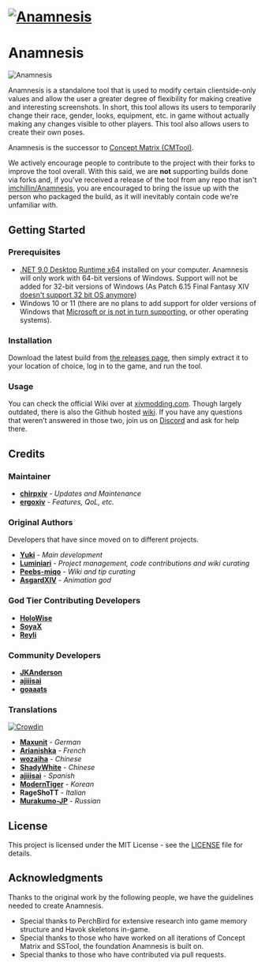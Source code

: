 
# [![Anamnesis](ArtSource/DownloadButton.png "Download Releases")](https://github.com/imchillin/Anamnesis/releases/latest)

# Anamnesis
![Anamnesis](Anamnesis/Assets/Anamnesis.png "Anamnesis")

Anamnesis is a standalone tool that is used to modify certain clientside-only values and allow the user a greater degree of flexibility for making creative and interesting screenshots. In short, this tool allows its users to temporarily change their race, gender, looks, equipment, etc. in game without actually making any changes visible to other players. This tool also allows users to create their own poses. 

Anamnesis is the successor to [Concept Matrix (CMTool)](https://github.com/imchillin/CMTool).

We actively encourage people to contribute to the project with their forks to improve the tool overall. With this said, we are **not** supporting builds done via forks and, if you've received a release of the tool from any repo that isn't [imchillin/Anamnesis](https://github.com/imchillin/Anamnesis), you are encouraged to bring the issue up with the person who packaged the build, as it will inevitably contain code we're unfamiliar with.

## Getting Started

### Prerequisites
- [.NET 9.0 Desktop Runtime x64](https://dotnet.microsoft.com/en-us/download/dotnet/thank-you/runtime-desktop-9.0.2-windows-x64-installer) installed on your computer. Anamnesis will only work with 64-bit versions of Windows. Support will not be added for 32-bit versions of Windows (As Patch 6.15 Final Fantasy XIV [doesn't support 32 bit OS anymore](https://na.finalfantasyxiv.com/lodestone/news/detail/73031a839564edaca5f4bce18043b9b0e339b52a))
- Windows 10 or 11 (there are no plans to add support for older versions of Windows that [Microsoft or is not in turn supporting](https://www.microsoft.com/en-au/windows/windows-7-end-of-life-support-information), or other operating systems).

### Installation

Download the latest build from [the releases page](https://github.com/imchillin/Anamnesis/releases/latest), then simply extract it to your location of choice, log in to the game, and run the tool.

### Usage

You can check the official Wiki over at [xivmodding.com](https://xivmodding.com/books/anamnesis). Though largely outdated, there is also the Github hosted [wiki](https://github.com/imchillin/Anamnesis/wiki). If you have any questions that weren’t answered in those two, join us on [Discord](https://discord.gg/KvGJCCnG8t) and ask for help there.

## Credits

### Maintainer

* **[chirpxiv](https://github.com/chirpxiv)** - *Updates and Maintenance*
* **[ergoxiv](https://github.com/ergoxiv)** - *Features, QoL, etc.*

### Original Authors

Developers that have since moved on to different projects.

* **[Yuki](https://github.com/Yuki-Codes)** - *Main development*
* **[Luminiari](https://github.com/luminiari)** - *Project management, code contributions and wiki curating* 
* **[Peebs-miqo](https://github.com/Peebs-miqo)** - *Wiki and tip curating* 
* **[AsgardXIV](https://github.com/AsgardXIV)** - *Animation god*

### God Tier Contributing Developers

* **[HoloWise](https://github.com/HoloWise)**
* **[SoyaX](https://github.com/SoyaX)**
* **[Reyli](https://github.com/Reyli)**

### Community Developers

* **[JKAnderson](https://github.com/JKAnderson)**
* **[ajiiisai](https://github.com/ajiiisai)**
* **[goaaats](https://github.com/goaaats)**

### Translations

[![Crowdin](https://badges.crowdin.net/anamnesis/localized.svg)](https://crowdin.com/project/anamnesis)

* **[Maxunit](https://github.com/Maxunit)** - *German* 
* **[Arianishka](https://github.com/Arianishka)** - *French*
* **[wozaiha](https://github.com/wozaiha)** - *Chinese*
* **[ShadyWhite](https://github.com/ShadyWhite)** - *Chinese*
* **[ajiiisai](https://github.com/ajiiisai)** - *Spanish*
* **[ModernTiger](https://github.com/ModernTiger)** - *Korean*
* **RageShoTT** - *Italian*
* **[Murakumo-JP](https://github.com/Murakumo-JP)** - *Russian*

## License

This project is licensed under the MIT License - see the [LICENSE](LICENSE) file for details.

## Acknowledgments

Thanks to the original work by the following people, we have the guidelines needed to create Anamnesis.

* Special thanks to PerchBird for extensive research into game memory structure and Havok skeletons in-game.
* Special thanks to those who have worked on all iterations of Concept Matrix and SSTool, the foundation Anamnesis is built on.
* Special thanks to those who have contributed via pull requests.
